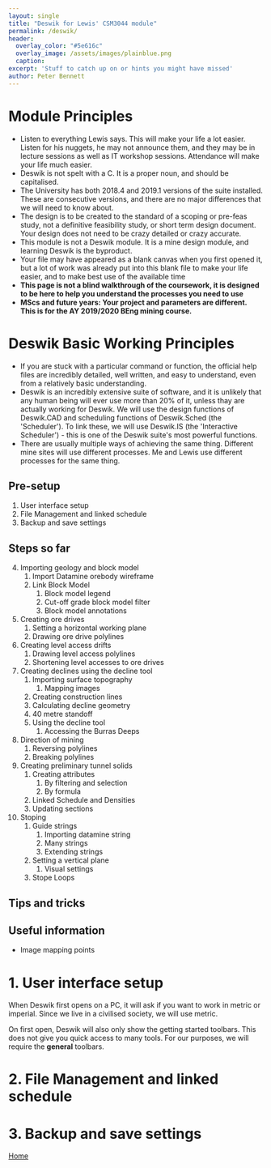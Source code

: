 ```yaml
---
layout: single
title: "Deswik for Lewis' CSM3044 module"
permalink: /deswik/
header:
  overlay_color: "#5e616c"
  overlay_image: /assets/images/plainblue.png
  caption:
excerpt: 'Stuff to catch up on or hints you might have missed'
author: Peter Bennett
---
```


# Module Principles

* Listen to everything Lewis says. This will make your life a lot easier. Listen for his nuggets, he may not announce them, and they may be in lecture sessions as well as IT workshop sessions. Attendance will make your life much easier.
* Deswik is not spelt with a C. It is a proper noun, and should be capitalised.
* The University has both 2018.4 and 2019.1 versions of the suite installed. These are consecutive versions, and there are no major differences that we will need to know about.
* The design is to be created to the standard of a scoping or pre-feas study, not a definitive feasibility study, or short term design document. Your design does not need to be crazy detailed or crazy accurate.
* This module is not a Deswik module. It is a mine design module, and learning Deswik is the byproduct.
* Your file may have appeared as a blank canvas when you first opened it, but a lot of work was already put into this blank file to make your life easier, and to make best use of the available time
* **This page is not a blind walkthrough of the coursework, it is designed to be here to help you understand the processes you need to use**
* **MScs and future years: Your project and parameters are different. This is for the AY 2019/2020 BEng mining course.**

# Deswik Basic Working Principles

* If you are stuck with a particular command or function, the official help files are incredibly detailed, well written, and easy to understand, even from a relatively basic understanding.
* Deswik is an incredibly extensive suite of software, and it is unlikely that any human being will ever use more than 20% of it, unless thay are actually working for Deswik. We will use the design functions of Deswik.CAD and scheduling functions of Deswik.Sched (the 'Scheduler'). To link these, we will use Deswik.IS (the 'Interactive Scheduler') - this is one of the Deswik suite's most powerful functions.
* There are usually multiple ways of achieving the same thing. Different mine sites will use different processes. Me and Lewis use different processes for the same thing.

## Pre-setup
1. User interface setup
2. File Management and linked schedule
3. Backup and save settings
## Steps so far
4. Importing geology and block model
    1. Import Datamine orebody wireframe
    2. Link Block Model
        1. Block model legend
        2. Cut-off grade block model filter
        3. Block model annotations
5. Creating ore drives
    1. Setting a horizontal working plane
    2. Drawing ore drive polylines
6. Creating level access drifts
    1. Drawing level access polylines
    2. Shortening level accesses to ore drives
7. Creating declines using the decline tool
    1. Importing surface topography
        1. Mapping images
    2. Creating construction lines
    3. Calculating decline geometry
    4. 40 metre standoff
    5. Using the decline tool
        1. Accessing the Burras Deeps
8. Direction of mining
    1. Reversing polylines
    2. Breaking polylines
9. Creating preliminary tunnel solids
    1. Creating attributes
        1. By filtering and selection
        2. By formula
    2. Linked Schedule and Densities
    3. Updating sections
10. Stoping
    1. Guide strings
        1. Importing datamine string
        2. Many strings
        3. Extending strings
    2. Setting a vertical plane
        1. Visual settings
    3. Stope Loops
## Tips and tricks
## Useful information
* Image mapping points
    
# 1. User interface setup
When Deswik first opens on a PC, it will ask if you want to work in metric or imperial. Since we live in a civilised society, we will use metric.

On first open, Deswik will also only show the getting started toolbars. This does not give you quick access to many tools. For our purposes, we will require the **general** toolbars.
# 2. File Management and linked schedule
# 3. Backup and save settings  


[Home](./../)
